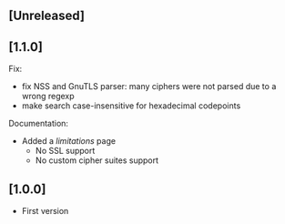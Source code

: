 ## [Unreleased]

## [1.1.0]

Fix:

  - fix NSS and GnuTLS parser: many ciphers were not parsed due to a wrong regexp
  - make search case-insensitive for hexadecimal codepoints

Documentation:

- Added a _limitations_ page
  - No SSL support
  - No custom cipher suites support

## [1.0.0]

- First version
